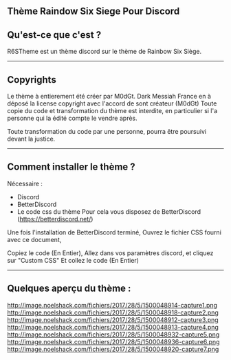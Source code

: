 Thème Raindow Six Siege Pour Discord
--------------------------
Qu'est-ce que c'est ? 
--------------------------

R6STheme est un thème discord sur le thème de Rainbow Six Siège.

--------------------------
Copyrights
--------------------------
Le thème à entierement été créer par M0dGt.
Dark Messiah France en à déposé la license copyright avec l'accord de sont créateur (M0dGt)
Toute copie du code et transformation du thème est interdite, en particulier si l'a personne qui la édité compte le vendre après.

Toute transformation du code par une personne, pourra être poursuivi devant la justice.

--------------------------
Comment installer le thème ? 
--------------------------
Nécessaire :
 - Discord
 - BetterDiscord
 - Le code css du thème
Pour cela vous disposez de BetterDiscord (https://betterdiscord.net/)

Une fois l'installation de BetterDiscord terminé,
Ouvrez le fichier CSS fourni avec ce document,

Copiez le code (En Entier),
Allez dans vos paramètres discord, et cliquez sur "Custom CSS"
Et collez le code (En Entier)

--------------------------
Quelques aperçu du thème :
--------------------------

http://image.noelshack.com/fichiers/2017/28/5/1500048914-capture1.png
http://image.noelshack.com/fichiers/2017/28/5/1500048918-capture2.png
http://image.noelshack.com/fichiers/2017/28/5/1500048912-capture3.png
http://image.noelshack.com/fichiers/2017/28/5/1500048913-capture4.png
http://image.noelshack.com/fichiers/2017/28/5/1500048932-capture5.png
http://image.noelshack.com/fichiers/2017/28/5/1500048936-capture6.png
http://image.noelshack.com/fichiers/2017/28/5/1500048920-capture7.png
